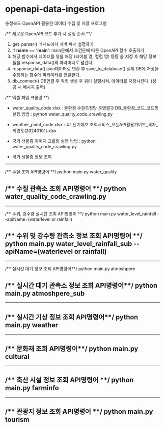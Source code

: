 # openapi-data-ingestion
충청북도 OpenAPI 활용한 데이터 수집 및 저장 프로그램 

/** 새로운 OpenAPI 코드 추가 시 설정 순서 **/
1. get_parser() 메서드에서 서버 파서 설정하기
2. if __name__ == '__main__': main문에서 조건문에 따른 OpenAPI 함수 호출하기
3. 해당 함수에서 데이터를 넣을 해당 (테이블 명, 컬럼 명) 등등 을 지정 후 해당 정보들을 response_data()의 파라미터로 넘긴다.
4. response_data() json데이터로 변환 후 save_to_database() 실제 DB에 저장을 수행하는 함수에 파라미터를 전달한다.
5. db_connect() DB연결 후 쿼리 생성 후 쿼리 실행시켜, 데이터를 저장시킨다. (성공 시 메시지 출력)


/**  엑셀 파일 크롤링  **/
-  water_quality_code.xlsx : 물환경 수질측정망 운영결과 DB_물환경_코드_코드명
실행 방법 : python water_quality_code_crawling.py

-  weather_point_code.xlsx : 4.1 단기예보 조회서비스_오픈API활용가이드_격자_위경도(20240101).xlsx

- 국가 생물종 이미지 크롤링
실행 방법 : python water_quality_code_crawling.py

- 국가 생물종 정보 조회



--------------------------------------------------------
/**  수질 조회 API명령어  **/
python main.py water_quality

/**  수질 관측소 조회 API명령어  **/
python water_quality_code_crawling.py
--------------------------------------------------------


--------------------------------------------------------
/**  수위, 강수량 실시간 조회 API명령어  **/
python main.py  water_level_rainfall --apiName=(waterlevel or rainfall)

/**  수위 및 강수량 관측소 정보 조회 API명령어  **/
python main.py water_level_rainfall_sub --apiName=(waterlevel or rainfall)
--------------------------------------------------------


--------------------------------------------------------
/** 실시간 대기 정보 조회 API명령어**/
python main.py atmoshpere

/** 실시간 대기 관측소 정보 조회 API명령어**/
python main.py atmoshpere_sub
--------------------------------------------------------


--------------------------------------------------------
/** 실시간 기상 정보 조회 API명령어**/
python main.py weather
--------------------------------------------------------


--------------------------------------------------------
/** 문화재 조회 API명령어**/
python main.py cultural
--------------------------------------------------------


--------------------------------------------------------
/** 축산 시설 정보 조회 API명령어 **/
python main.py farminfo
--------------------------------------------------------


--------------------------------------------------------
/** 관광지 정보  조회 API명령어 **/
python main.py tourism
--------------------------------------------------------

